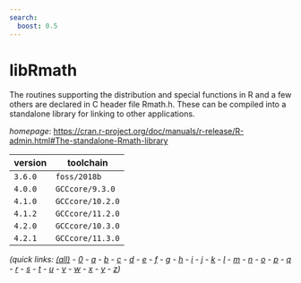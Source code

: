 ```yaml
---
search:
  boost: 0.5
---
```

# libRmath

The routines supporting the distribution and special functions in R and a few others are declared  in C header file Rmath.h. These can be compiled into a standalone library for linking to other applications.

*homepage*: <https://cran.r-project.org/doc/manuals/r-release/R-admin.html#The-standalone-Rmath-library>

version | toolchain
--------|----------
``3.6.0`` | ``foss/2018b``
``4.0.0`` | ``GCCcore/9.3.0``
``4.1.0`` | ``GCCcore/10.2.0``
``4.1.2`` | ``GCCcore/11.2.0``
``4.2.0`` | ``GCCcore/10.3.0``
``4.2.1`` | ``GCCcore/11.3.0``


*(quick links: [(all)](../index.md) - [0](../0/index.md) - [a](../a/index.md) - [b](../b/index.md) - [c](../c/index.md) - [d](../d/index.md) - [e](../e/index.md) - [f](../f/index.md) - [g](../g/index.md) - [h](../h/index.md) - [i](../i/index.md) - [j](../j/index.md) - [k](../k/index.md) - [l](../l/index.md) - [m](../m/index.md) - [n](../n/index.md) - [o](../o/index.md) - [p](../p/index.md) - [q](../q/index.md) - [r](../r/index.md) - [s](../s/index.md) - [t](../t/index.md) - [u](../u/index.md) - [v](../v/index.md) - [w](../w/index.md) - [x](../x/index.md) - [y](../y/index.md) - [z](../z/index.md))*

